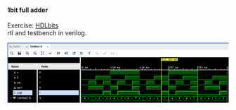 #### 1bit full adder
Exercise: [HDLbits](https://hdlbits.01xz.net/wiki/Fadd)  
rtl and testbench in verilog.  

![](assets/fadd.png)